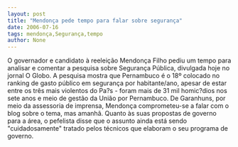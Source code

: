```yaml
---
layout: post
title: "Mendonça pede tempo para falar sobre segurança"
date: 2006-07-16
tags: mendonça,Segurança,tempo
author: None
---
```


O governador e candidato à reeleição Mendonça Filho pediu um tempo para analisar e comentar a pesquisa sobre Segurança Pública, divulgada hoje no jornal O Globo. A pesquisa mostra que Pernambuco é o 18º colocado no ranking de gasto público em segurança por habitante/ano, apesar de estar entre os três mais violentos do Pa?s - foram mais de 31 mil homic?dios nos sete anos e meio de gestão da União por Pernambuco. De Garanhuns, por meio da assessoria de imprensa, Mendonça comprometeu-se a falar com o blog sobre o tema, mas amanhã. Quanto às suas propostas de governo para a área, o pefelista disse que o assunto ainda está sendo \"cuidadosamente\" tratado pelos técnicos que elaboram o seu programa de governo.  